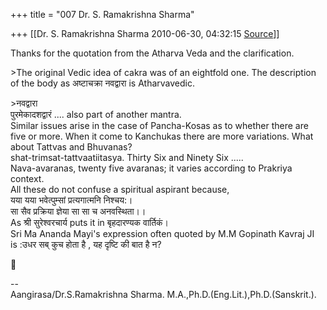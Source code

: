 +++
title = "007 Dr. S. Ramakrishna Sharma"

+++
[[Dr. S. Ramakrishna Sharma	2010-06-30, 04:32:15 [Source](https://groups.google.com/g/bvparishat/c/9a1BCmI5yqQ)]]



Thanks for the quotation from the Atharva Veda and the clarification.

  
  
\>The original Vedic idea of cakra was of an eightfold one. The description of the body as अष्टाचक्रा नवद्वारा is Atharvavedic.  

\>नवद्वारा  
पुरमेकादशद्वारं .... also part of another mantra.  
Similar issues arise in the case of Pancha-Kosas as to whether there are five or more. When it come to Kanchukas there are more variations. What about Tattvas and Bhuvanas?  
shat-trimsat-tattvaatiitasya. Thirty Six and Ninety Six .....  
Nava-avaranas, twenty five avaranas; it varies according to Prakriya context.  
All these do not confuse a spiritual aspirant because,  
यया यया भवेत्पुम्सां प्रत्यगात्मनि निश्चय:।  
सा सैव प्रक्रिया ज्ञेया सा सा च अनवस्थिता।।  
As श्री सुरेश्वरचार्य puts it in बृहदारण्यक वार्तिकं।  
Sri Ma Ananda Mayi's expression often quoted by M.M Gopinath Kavraj JI  
is :उधर सब् कुच होता है , यह दृष्टि की बात है न?



--  
Aangirasa/Dr.S.Ramakrishna Sharma. M.A.,Ph.D.(Eng.Lit.),Ph.D.(Sanskrit.).  

